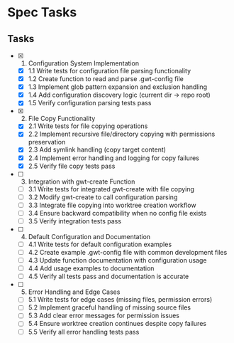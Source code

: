 # Spec Tasks

## Tasks

- [x] 1. Configuration System Implementation
  - [x] 1.1 Write tests for configuration file parsing functionality
  - [x] 1.2 Create function to read and parse .gwt-config file
  - [x] 1.3 Implement glob pattern expansion and exclusion handling
  - [x] 1.4 Add configuration discovery logic (current dir -> repo root)
  - [x] 1.5 Verify configuration parsing tests pass

- [x] 2. File Copy Functionality
  - [x] 2.1 Write tests for file copying operations
  - [x] 2.2 Implement recursive file/directory copying with permissions preservation
  - [x] 2.3 Add symlink handling (copy target content)
  - [x] 2.4 Implement error handling and logging for copy failures
  - [x] 2.5 Verify file copy tests pass

- [ ] 3. Integration with gwt-create Function
  - [ ] 3.1 Write tests for integrated gwt-create with file copying
  - [ ] 3.2 Modify gwt-create to call configuration parsing
  - [ ] 3.3 Integrate file copying into worktree creation workflow
  - [ ] 3.4 Ensure backward compatibility when no config file exists
  - [ ] 3.5 Verify integration tests pass

- [ ] 4. Default Configuration and Documentation
  - [ ] 4.1 Write tests for default configuration examples
  - [ ] 4.2 Create example .gwt-config file with common development files
  - [ ] 4.3 Update function documentation with configuration usage
  - [ ] 4.4 Add usage examples to documentation
  - [ ] 4.5 Verify all tests pass and documentation is accurate

- [ ] 5. Error Handling and Edge Cases
  - [ ] 5.1 Write tests for edge cases (missing files, permission errors)
  - [ ] 5.2 Implement graceful handling of missing source files
  - [ ] 5.3 Add clear error messages for permission issues
  - [ ] 5.4 Ensure worktree creation continues despite copy failures
  - [ ] 5.5 Verify all error handling tests pass